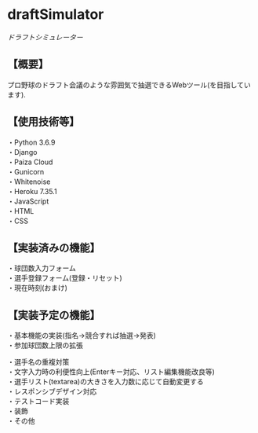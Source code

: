 # draftSimulator  
*ドラフトシミュレーター*  

## 【概要】  
プロ野球のドラフト会議のような雰囲気で抽選できるWebツール(を目指しています).  

## 【使用技術等】  
・Python 3.6.9  
・Django  
・Paiza Cloud  
・Gunicorn  
・Whitenoise  
・Heroku 7.35.1  
・JavaScript  
・HTML  
・CSS  

## 【実装済みの機能】  
・球団数入力フォーム  
・選手登録フォーム(登録・リセット)  
・現在時刻(おまけ)  

## 【実装予定の機能】  
・基本機能の実装(指名→競合すれば抽選→発表)  
・参加球団数上限の拡張  

・選手名の重複対策  
・文字入力時の利便性向上(Enterキー対応、リスト編集機能改良等)  
・選手リスト(textarea)の大きさを入力数に応じて自動変更する  
・レスポンシブデザイン対応  
・テストコード実装  
・装飾  
・その他  
